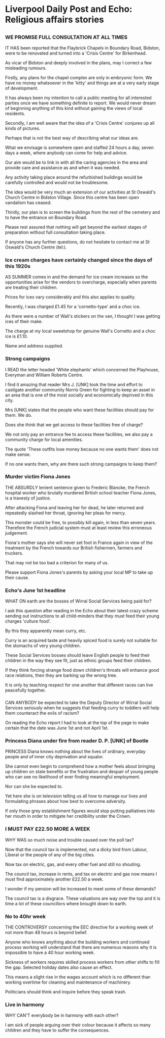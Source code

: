 # Liverpool Daily Post and Echo: Religious affairs stories

##

### WE PROMISE FULL CONSULTATION AT ALL TIMES

IT HAS been reported that the Flaybrick Chapels in Boundary Road, Bidston, were to be renovated and turned into a 'Crisis Centre' for Birkenhead.

As vicar of Bidston and deeply involved in the plans, may I correct a few misleading rumours.

Firstly, any plans for the chapel complex are only in embryonic form.
We have no money whatsoever in the 'kitty' and things are at a very early stage of development.

It has always been my intention to call a public meeting for all interested parties once we have something definite to report.
We would never dream of beginning anything of this kind without gaining the views of local residents.

Secondly, I am well aware that the idea of a 'Crisis Centre' conjures up all kinds of pictures.

Perhaps that is not the best way of describing what our ideas are.

What we envisage is somewhere open and staffed 24 hours a day, seven days a week, where anybody can come for help and advice.

Our aim would be to link in with all the caring agencies in the area and provide care and assistance as and when it was needed.

Any activity taking place around the refurbished buildings would be carefully controlled and would not be troublesome.

The idea would be very much an extension of our activities at St Oswald's Church Centre in Bidston Village.
Since this centre has been open vandalism has ceased.

Thirdly, our plan is to screen the buildings from the rest of the cemetery and to have the entrance on Boundary Road.

Please rest assured that nothing will get beyond the earliest stages of preparation without full consultation taking place.

If anyone has any further questions, do not hesitate to contact me at St Oswald's Church Centre (tel:).

### Ice cream charges have certainly changed since the days of this 1920s

AS SUMMER comes in and the demand for ice cream increases so the opportunities arise for the vendors to overcharge, especially when parents are treating their children.

Prices for ices vary considerably and this also applies to quality.

Recently, I was charged £1.45 for a 'cornetto-type' and a choc ice.

As there were a number of Wall's stickers on the van, I thought I was getting ices of their make.

The charge at my local sweetshop for genuine Wall's Cornetto and a choc ice is £1.10.

Name and address supplied.

### Strong campaigns

I READ the letter headed 'White elephants' which concerned the Playhouse, Everyman and William Roberts Centre.

I find it amazing that reader Mrs J. [UNK] took the time and effort to castigate another community Norris Green for fighting to keep an asset in an area that is one of the most socially and economically deprived in this city.

Mrs [UNK] states that the people who want these facilities should pay for them.
We do.

Does she think that we get access to these facilities free of charge?

We not only pay an entrance fee to access these facilities, we also pay a community charge for local amenities.

The quote 'These outfits lose money because no one wants them' does not make sense.

If no one wants them, why are there such strong campaigns to keep them?

### Murder victim Fiona Jones

THE ABSURDLY lenient sentence given to Frederic Blancke, the French hospital worker who brutally murdered British school teacher Fiona Jones, is a travesty of justice.

After attacking Fiona and leaving her for dead, he later returned and repeatedly slashed her throat, ignoring her pleas for mercy.

This monster could be free, to possibly kill again, in less than seven years.
Therefore the French judicial system must at least review this erroneous judgement.

Fiona's mother says she will never set foot in France again in view of the treatment by the French towards our British fishermen, farmers and truckers.

That may not be too bad a criterion for many of us.

Please support Fiona Jones's parents by asking your local MP to take up their cause.

### Echo's June 1st headline

WHAT ON earth are the bosses of Wirral Social Services being paid for?

I ask this question after reading in the Echo about their latest crazy scheme sending out instructions to all child-minders that they must feed their young charges 'culture food'.

By this they apparently mean curry, etc.

Curry is an acquired taste and heavily spiced food is surely not suitable for the stomachs of very young children.

These Social Services bosses should leave English people to feed their children in the way they see fit, just as ethnic groups feed their children.

If they think forcing strange food down children's throats will enhance good race relations, then they are barking up the wrong tree.

It is only by teaching respect for one another that different races can live peacefully together.

###

CAN ANYBODY be expected to take the Deputy Director of Wirral Social Services seriously when he suggests that feeding curry to toddlers will help them counteract the evils of racism?

On reading the Echo report I had to look at the top of the page to make certain that the date was June 1st and not April 1st.

### Princess Diana under fire from reader D. P. [UNK] of Bootle

PRINCESS Diana knows nothing about the lives of ordinary, everyday people and of inner city deprivation and squalor.

She cannot even begin to comprehend how a mother feels about bringing up children on state benefits or the frustration and despair of young people who can see no likelihood of ever finding meaningful employment.

Nor can she be expected to.

Yet here she is on television telling us all how to manage our lives and formulating phrases about how best to overcome adversity.

If only those grey establishment figures would stop putting palliatives into her mouth in order to mitigate her credibility under the Crown.

### I MUST PAY £22.50 MORE A WEEK

WHY WAS so much noise and trouble caused over the poll tax?

Now that the council tax is implemented, not a dicky bird from Labour, Liberal or the people of any of the big cities.

Now tax on electric, gas, and every other fuel and still no shouting.

The council tax, increase in rents, and tax on electric and gas now means I must find approximately another £22.50 a week.

I wonder if my pension will be increased to meet some of these demands?

The council tax is a disgrace.
These valuations are way over the top and it is time a lot of these councillors where brought down to earth.

### No to 40hr week

THE CONTROVERSY concerning the EEC directive for a working week of not more than 48 hours is beyond belief.

Anyone who knows anything about the building workers and continued process working will understand that there are numerous reasons why it is impossible to have a 40 hour working week.

Sickness of workers requires skilled process workers from other shifts to fill the gap.
Selected holiday dates also cause an effect.

This means a slight rise in the wages account which is no different than working overtime for cleaning and maintenance of machinery.

Politicians should think and inquire before they speak trash.

### Live in harmony

WHY CAN'T everybody be in harmony with each other?

I am sick of people arguing over their colour because it affects so many children and they have to suffer the consequences.

